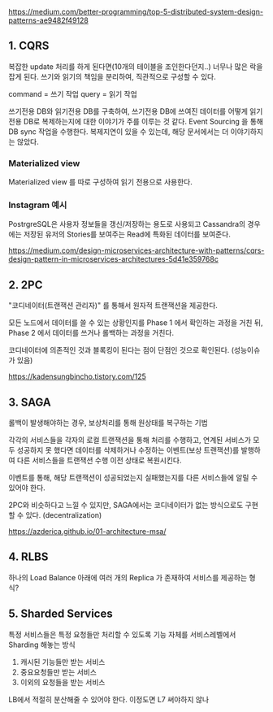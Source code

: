 https://medium.com/better-programming/top-5-distributed-system-design-patterns-ae9482f49128

## 1. CQRS

복잡한 update 처리를 하게 된다면(10개의 테이블을 조인한다던지..) 너무나 많은 락을 잡게 된다.
쓰기와 읽기의 책임을 분리하여, 직관적으로 구성할 수 있다.

command = 쓰기 작업
query = 읽기 작업

쓰기전용 DB와 읽기전용 DB를 구축하여, 쓰기전용 DB에 쓰여진 데이터를 어떻게 읽기전용 DB로 복제하는지에 대한 이야기가 주를 이루는 것 같다.
Event Sourcing 을 통해 DB sync 작업을 수행한다. 복제지연이 있을 수 있는데, 해당 문서에서는 더 이야기하지는 않았다.

### Materialized view
Materialized view 를 따로 구성하여 읽기 전용으로 사용한다.

### Instagram 예시

PostrgreSQL은 사용자 정보들을 갱신/저장하는 용도로 사용되고
Cassandra의 경우에는 저장된 유저의 Stories를 보여주는 Read에 특화된 데이터를 보여준다.

https://medium.com/design-microservices-architecture-with-patterns/cqrs-design-pattern-in-microservices-architectures-5d41e359768c

## 2. 2PC

"코디네이터(트랜잭션 관리자)" 를 통해서 원자적 트랜잭션을 제공한다.

모든 노드에서 데이터를 쓸 수 있는 상황인지를 Phase 1 에서 확인하는 과정을 거친 뒤,
Phase 2 에서 데이터를 쓰거나 롤백하는 과정을 거친다.

코디네이터에 의존적인 것과 블록킹이 된다는 점이 단점인 것으로 확인된다. (성능이슈가 있음)

https://kadensungbincho.tistory.com/125

## 3. SAGA

롤백이 발생해야하는 경우, 보상처리를 통해 원상태를 복구하는 기법

각각의 서비스들을 각자의 로컬 트랜잭션을 통해 처리를 수행하고, 연계된 서비스가 모두 성공하지 못 했다면
데이터를 삭제하거나 수정하는 이벤트(보상 트랜잭션)를 발행하여 다른 서비스들을 트랜잭션 수행 이전 상태로 복원시킨다.

이벤트를 통해, 해당 트랜잭션이 성공되었는지 실패했는지를 다른 서비스들에 알릴 수 있어야 한다.

2PC와 비슷하다고 느낄 수 있지만, SAGA에서는 코디네이터가 없는 방식으로도 구현할 수 있다. (decentralization)

https://azderica.github.io/01-architecture-msa/


## 4. RLBS

하나의 Load Balance 아래에 여러 개의 Replica 가 존재하여 서비스를 제공하는 형식?

## 5. Sharded Services

특정 서비스들은 특정 요청들만 처리할 수 있도록 기능 자체를 서비스레벨에서 Sharding 해놓는 방식

1. 캐시된 기능들만 받는 서비스
2. 중요요청들만 받는 서비스
3. 이외의 요청들을 받는 서비스

LB에서 적절히 분산해줄 수 있어야 한다. 이정도면 L7 써야하지 않나